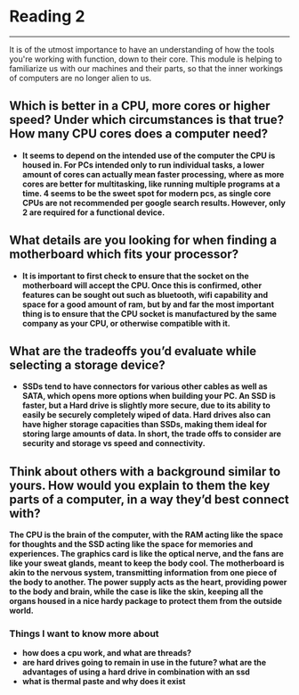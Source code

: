 # Reading 2
---
It is of the utmost importance to have an understanding of how the tools you're working with function, down to their core. This module is helping to familiarize us with our machines and their parts, so that the inner workings of computers are no longer alien to us.</br>
## Which is better in a CPU, more cores or higher speed? Under which circumstances is that true? How many CPU cores does a computer need?</br>
- <b> It seems to depend on the intended use of the computer the CPU is housed in. For PCs intended only to run individual tasks, a lower amount of cores can actually mean faster processing, where as more cores are better for multitasking, like running multiple programs at a time. 4 seems to be the sweet spot for modern pcs, as single core CPUs are not recommended per google search results. However, only 2 are required for a functional device.</br>
## What details are you looking for when finding a motherboard which fits your processor?</br>
- <b> It is important to first check to ensure that the socket on the motherboard will accept the CPU. Once this is confirmed, other features can be sought out such as bluetooth, wifi capability and space for a good amount of ram, but by and far the most important thing is to ensure that the CPU socket is manufactured by the same company as your CPU, or otherwise compatible with it. </br>
## What are the tradeoffs you’d evaluate while selecting a storage device? </br>
- <b> SSDs tend to have connectors for various other cables as well as SATA, which opens more options when building your PC. An SSD is faster, but a Hard drive is slightly more secure, due to its ability to easily be securely completely wiped of data. Hard drives also can have higher storage capacities than SSDs, making them ideal for storing large amounts of data. In short, the trade offs to consider are security and storage vs speed and connectivity.
## Think about others with a background similar to yours. How would you explain to them the key parts of a computer, in a way they’d best connect with?</br>
The CPU is the brain of the computer, with the RAM acting like the space for thoughts and the SSD acting like the space for memories and experiences. The graphics card is like the optical nerve, and the fans are like your sweat glands, meant to keep the body cool. The motherboard is akin to the nervous system, transmitting information from one piece of the body to another. The power supply acts as the heart, providing power to the body and brain, while the case is like the skin, keeping all the organs housed in a nice hardy package to protect them from the outside world. </br>
### Things I want to know more about
- how does a cpu work, and what are threads?
- are hard drives going to remain in use in the future? what are the advantages of using a hard drive in combination with an ssd
- what is thermal paste and why does it exist
